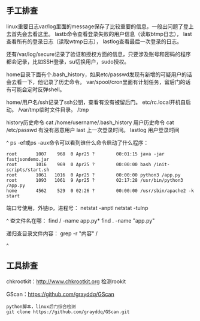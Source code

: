 ## **手工排查**
linux重要日志var/log里面的message保存了比较重要的信息，一般出问题了登上去首先会去看这里。
lastb命令查看登录失败的用户信息（读取btmp日志），
last查看所有的登录日志（读取wtmp日志），
lastlog查看最后一次登录的日志。

还有/var/log/secure记录了验证和授权方面的信息，只要涉及账号和密码的程序都会记录，比如SSH登录，su切换用户，sudo授权。

home目录下面有个.bash_history，如果etc/passwd发现有新增的可疑用户的话会去看一下，他记录了历史命令。
var/spool/cron里面有计划任务，留后门的话有可能会定时反弹shell。

home/用户名/ssh记录了ssh公钥，查看有没有被留后门。
etc/rc.local开机自启动。
/var/tmp临时文件目录。
/tmp

history历史命令
cat /home/username/.bash_history 用户历史命令
cat /etc/passwd 有没有恶意用户
last 上一次登录时间。
lastlog 用户登录时间

^
ps -ef或ps -aux命令可以看到谁什么命令启动了什么程序：
```
root       1007    968  0 Apr25 ?        00:01:15 java -jar fastjsondemo.jar
root       1016    969  0 Apr25 ?        00:00:00 bash /init-scripts/start.sh
root       1061   1016  0 Apr25 ?        00:00:00 python3 /app.py
root       1093   1061  9 Apr25 ?        02:17:28 /usr/bin/python3 /app.py
home       4562    529  0 02:26 ?        00:00:00 /usr/sbin/apache2 -k start
```
端口号使用，外链ip，进程号：
netstat -anptl
netstat -tulnp

^
查文件名在哪：
find / -name app.py*
find . -name "app.py"

递归查目录文件内容：
grep -r  "内容" /



^
## **工具排查**
chkrootkit：http://www.chkrootkit.org
检测rookit

GScan：https://github.com/grayddq/GScan
```
python脚本，linux后门综合检测
git clone https://github.com/grayddq/GScan.git
```